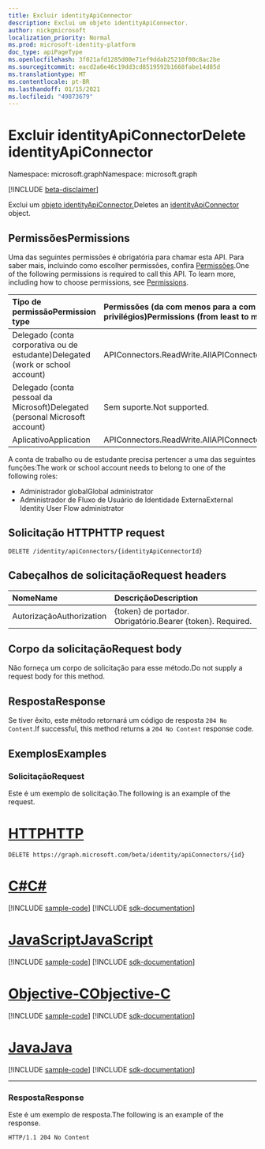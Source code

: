 ```yaml
---
title: Excluir identityApiConnector
description: Exclui um objeto identityApiConnector.
author: nickgmicrosoft
localization_priority: Normal
ms.prod: microsoft-identity-platform
doc_type: apiPageType
ms.openlocfilehash: 3f021afd1285d00e71ef9ddab25210f00c8ac2be
ms.sourcegitcommit: eacd2a6e46c19dd3cd8519592b1668fabe14d85d
ms.translationtype: MT
ms.contentlocale: pt-BR
ms.lasthandoff: 01/15/2021
ms.locfileid: "49873679"
---
```

# <a name="delete-identityapiconnector"></a><span data-ttu-id="d83e0-103">Excluir identityApiConnector</span><span class="sxs-lookup"><span data-stu-id="d83e0-103">Delete identityApiConnector</span></span>

<span data-ttu-id="d83e0-104">Namespace: microsoft.graph</span><span class="sxs-lookup"><span data-stu-id="d83e0-104">Namespace: microsoft.graph</span></span>

[!INCLUDE [beta-disclaimer](../../includes/beta-disclaimer.md)]

<span data-ttu-id="d83e0-105">Exclui um [objeto identityApiConnector.](../resources/identityapiconnector.md)</span><span class="sxs-lookup"><span data-stu-id="d83e0-105">Deletes an [identityApiConnector](../resources/identityapiconnector.md) object.</span></span>

## <a name="permissions"></a><span data-ttu-id="d83e0-106">Permissões</span><span class="sxs-lookup"><span data-stu-id="d83e0-106">Permissions</span></span>

<span data-ttu-id="d83e0-p101">Uma das seguintes permissões é obrigatória para chamar esta API. Para saber mais, incluindo como escolher permissões, confira [Permissões](/graph/permissions-reference).</span><span class="sxs-lookup"><span data-stu-id="d83e0-p101">One of the following permissions is required to call this API. To learn more, including how to choose permissions, see [Permissions](/graph/permissions-reference).</span></span>

| <span data-ttu-id="d83e0-109">Tipo de permissão</span><span class="sxs-lookup"><span data-stu-id="d83e0-109">Permission type</span></span>                        | <span data-ttu-id="d83e0-110">Permissões (da com menos para a com mais privilégios)</span><span class="sxs-lookup"><span data-stu-id="d83e0-110">Permissions (from least to most privileged)</span></span> |
| :------------------------------------- | :------------------------------------------ |
| <span data-ttu-id="d83e0-111">Delegado (conta corporativa ou de estudante)</span><span class="sxs-lookup"><span data-stu-id="d83e0-111">Delegated (work or school account)</span></span>     | <span data-ttu-id="d83e0-112">APIConnectors.ReadWrite.All</span><span class="sxs-lookup"><span data-stu-id="d83e0-112">APIConnectors.ReadWrite.All</span></span> |
| <span data-ttu-id="d83e0-113">Delegado (conta pessoal da Microsoft)</span><span class="sxs-lookup"><span data-stu-id="d83e0-113">Delegated (personal Microsoft account)</span></span> | <span data-ttu-id="d83e0-114">Sem suporte.</span><span class="sxs-lookup"><span data-stu-id="d83e0-114">Not supported.</span></span>  |
| <span data-ttu-id="d83e0-115">Aplicativo</span><span class="sxs-lookup"><span data-stu-id="d83e0-115">Application</span></span>                            | <span data-ttu-id="d83e0-116">APIConnectors.ReadWrite.All</span><span class="sxs-lookup"><span data-stu-id="d83e0-116">APIConnectors.ReadWrite.All</span></span> |

<span data-ttu-id="d83e0-117">A conta de trabalho ou de estudante precisa pertencer a uma das seguintes funções:</span><span class="sxs-lookup"><span data-stu-id="d83e0-117">The work or school account needs to belong to one of the following roles:</span></span>

* <span data-ttu-id="d83e0-118">Administrador global</span><span class="sxs-lookup"><span data-stu-id="d83e0-118">Global administrator</span></span>
* <span data-ttu-id="d83e0-119">Administrador de Fluxo de Usuário de Identidade Externa</span><span class="sxs-lookup"><span data-stu-id="d83e0-119">External Identity User Flow administrator</span></span>

## <a name="http-request"></a><span data-ttu-id="d83e0-120">Solicitação HTTP</span><span class="sxs-lookup"><span data-stu-id="d83e0-120">HTTP request</span></span>

<!-- {
  "blockType": "ignored"
}
-->
``` http
DELETE /identity/apiConnectors/{identityApiConnectorId}
```

## <a name="request-headers"></a><span data-ttu-id="d83e0-121">Cabeçalhos de solicitação</span><span class="sxs-lookup"><span data-stu-id="d83e0-121">Request headers</span></span>
|<span data-ttu-id="d83e0-122">Nome</span><span class="sxs-lookup"><span data-stu-id="d83e0-122">Name</span></span>|<span data-ttu-id="d83e0-123">Descrição</span><span class="sxs-lookup"><span data-stu-id="d83e0-123">Description</span></span>|
|:---|:---|
|<span data-ttu-id="d83e0-124">Autorização</span><span class="sxs-lookup"><span data-stu-id="d83e0-124">Authorization</span></span>|<span data-ttu-id="d83e0-p102">{token} de portador. Obrigatório.</span><span class="sxs-lookup"><span data-stu-id="d83e0-p102">Bearer {token}. Required.</span></span>|

## <a name="request-body"></a><span data-ttu-id="d83e0-127">Corpo da solicitação</span><span class="sxs-lookup"><span data-stu-id="d83e0-127">Request body</span></span>
<span data-ttu-id="d83e0-128">Não forneça um corpo de solicitação para esse método.</span><span class="sxs-lookup"><span data-stu-id="d83e0-128">Do not supply a request body for this method.</span></span>

## <a name="response"></a><span data-ttu-id="d83e0-129">Resposta</span><span class="sxs-lookup"><span data-stu-id="d83e0-129">Response</span></span>

<span data-ttu-id="d83e0-130">Se tiver êxito, este método retornará um código de resposta `204 No Content`.</span><span class="sxs-lookup"><span data-stu-id="d83e0-130">If successful, this method returns a `204 No Content` response code.</span></span>

## <a name="examples"></a><span data-ttu-id="d83e0-131">Exemplos</span><span class="sxs-lookup"><span data-stu-id="d83e0-131">Examples</span></span>

### <a name="request"></a><span data-ttu-id="d83e0-132">Solicitação</span><span class="sxs-lookup"><span data-stu-id="d83e0-132">Request</span></span>

<span data-ttu-id="d83e0-133">Este é um exemplo de solicitação.</span><span class="sxs-lookup"><span data-stu-id="d83e0-133">The following is an example of the request.</span></span>


# <a name="http"></a>[<span data-ttu-id="d83e0-134">HTTP</span><span class="sxs-lookup"><span data-stu-id="d83e0-134">HTTP</span></span>](#tab/http)
<!-- {
  "blockType": "request",
  "name": "delete_identityapiconnector"
}
-->

``` http
DELETE https://graph.microsoft.com/beta/identity/apiConnectors/{id}
```
# <a name="c"></a>[<span data-ttu-id="d83e0-135">C#</span><span class="sxs-lookup"><span data-stu-id="d83e0-135">C#</span></span>](#tab/csharp)
[!INCLUDE [sample-code](../includes/snippets/csharp/delete-identityapiconnector-csharp-snippets.md)]
[!INCLUDE [sdk-documentation](../includes/snippets/snippets-sdk-documentation-link.md)]

# <a name="javascript"></a>[<span data-ttu-id="d83e0-136">JavaScript</span><span class="sxs-lookup"><span data-stu-id="d83e0-136">JavaScript</span></span>](#tab/javascript)
[!INCLUDE [sample-code](../includes/snippets/javascript/delete-identityapiconnector-javascript-snippets.md)]
[!INCLUDE [sdk-documentation](../includes/snippets/snippets-sdk-documentation-link.md)]

# <a name="objective-c"></a>[<span data-ttu-id="d83e0-137">Objective-C</span><span class="sxs-lookup"><span data-stu-id="d83e0-137">Objective-C</span></span>](#tab/objc)
[!INCLUDE [sample-code](../includes/snippets/objc/delete-identityapiconnector-objc-snippets.md)]
[!INCLUDE [sdk-documentation](../includes/snippets/snippets-sdk-documentation-link.md)]

# <a name="java"></a>[<span data-ttu-id="d83e0-138">Java</span><span class="sxs-lookup"><span data-stu-id="d83e0-138">Java</span></span>](#tab/java)
[!INCLUDE [sample-code](../includes/snippets/java/delete-identityapiconnector-java-snippets.md)]
[!INCLUDE [sdk-documentation](../includes/snippets/snippets-sdk-documentation-link.md)]

---


### <a name="response"></a><span data-ttu-id="d83e0-139">Resposta</span><span class="sxs-lookup"><span data-stu-id="d83e0-139">Response</span></span>

<span data-ttu-id="d83e0-140">Este é um exemplo de resposta.</span><span class="sxs-lookup"><span data-stu-id="d83e0-140">The following is an example of the response.</span></span>

<!-- {
  "blockType": "response",
}
-->

``` http
HTTP/1.1 204 No Content
```
